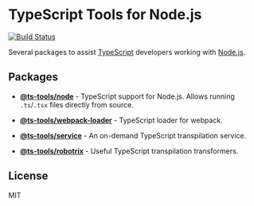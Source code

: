 # TypeScript Tools for Node.js
[![Build Status](https://travis-ci.com/AviVahl/ts-tools.svg?branch=master)](https://travis-ci.com/AviVahl/ts-tools)

Several packages to assist [TypeScript](https://www.typescriptlang.org/) developers working with [Node.js](https://nodejs.org/en/).

## Packages

- **[@ts-tools/node](https://github.com/AviVahl/ts-tools/tree/master/packages/node)** - TypeScript support for Node.js. Allows running `.ts`/`.tsx` files directly from source.

- **[@ts-tools/webpack-loader](https://github.com/AviVahl/ts-tools/tree/master/packages/webpack-loader)** - TypeScript loader for webpack.

- **[@ts-tools/service](https://github.com/AviVahl/ts-tools/tree/master/packages/service)** - An on-demand TypeScript transpilation service.

- **[@ts-tools/robotrix](https://github.com/AviVahl/ts-tools/tree/master/packages/robotrix)** - Useful TypeScript transpilation transformers.

## License

MIT
